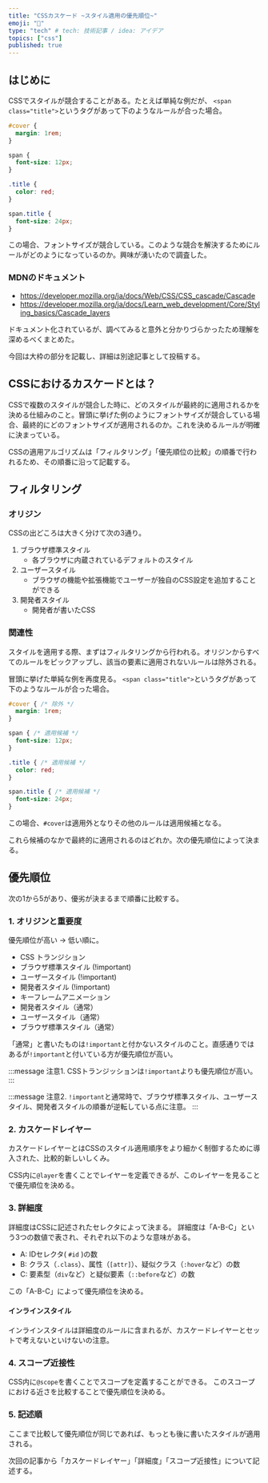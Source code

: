 ```yaml
---
title: "CSSカスケード ~スタイル適用の優先順位~"
emoji: "📝"
type: "tech" # tech: 技術記事 / idea: アイデア
topics: ["css"]
published: true
---
```


## はじめに

CSSでスタイルが競合することがある。たとえば単純な例だが、 `<span class="title">`というタグがあって下のようなルールが合った場合。
```css
#cover {
  margin: 1rem;
}

span {
  font-size: 12px;
}

.title {
  color: red;
}

span.title {
  font-size: 24px;
}
```
この場合、フォントサイズが競合している。このような競合を解決するためにルールがどのようになっているのか。興味が湧いたので調査した。

### MDNのドキュメント

- https://developer.mozilla.org/ja/docs/Web/CSS/CSS_cascade/Cascade
- https://developer.mozilla.org/ja/docs/Learn_web_development/Core/Styling_basics/Cascade_layers

ドキュメント化されているが、調べてみると意外と分かりづらかったため理解を深めるべくまとめた。

今回は大枠の部分を記載し、詳細は別途記事として投稿する。

## CSSにおけるカスケードとは？

CSSで複数のスタイルが競合した時に、どのスタイルが最終的に適用されるかを決める仕組みのこと。冒頭に挙げた例のようにフォントサイズが競合している場合、最終的にどのフォントサイズが適用されるのか。これを決めるルールが明確に決まっている。

CSSの適用アルゴリズムは「フィルタリング」「優先順位の比較」の順番で行われるため、その順番に沿って記載する。

## フィルタリング

### オリジン

CSSの出どころは大きく分けて次の3通り。

1. ブラウザ標準スタイル
	- 各ブラウザに内蔵されているデフォルトのスタイル
2. ユーザースタイル
	- ブラウザの機能や拡張機能でユーザーが独自のCSS設定を追加することができる
3. 開発者スタイル
	- 開発者が書いたCSS

### 関連性

スタイルを適用する際、まずはフィルタリングから行われる。オリジンからすべてのルールをピックアップし、該当の要素に適用されないルールは除外される。

冒頭に挙げた単純な例を再度見る。
`<span class="title">`というタグがあって下のようなルールが合った場合。
```css
#cover { /* 除外 */
  margin: 1rem;
}

span { /* 適用候補 */
  font-size: 12px;
}

.title { /* 適用候補 */
  color: red;
}

span.title { /* 適用候補 */
  font-size: 24px;
}
```
この場合、`#cover`は適用外となりその他のルールは適用候補となる。

これら候補のなかで最終的に適用されるのはどれか。次の優先順位によって決まる。

## 優先順位

次の1から5があり、優劣が決まるまで順番に比較する。

### 1. オリジンと重要度

優先順位が高い → 低い順に。
- CSS トランジション
- ブラウザ標準スタイル (!important) 
- ユーザースタイル (!important) 
- 開発者スタイル (!important) 
- キーフレームアニメーション 
- 開発者スタイル（通常）
- ユーザースタイル（通常）
- ブラウザ標準スタイル（通常）

「通常」と書いたものは`!important`と付かないスタイルのこと。直感通りではあるが`!important`と付いている方が優先順位が高い。


:::message
注意1. CSSトランジッションは`!important`よりも優先順位が高い。 
:::

:::message
注意2. `!important`と通常時で、ブラウザ標準スタイル、ユーザースタイル、開発者スタイルの順番が逆転している点に注意。
:::

### 2. カスケードレイヤー

カスケードレイヤーとはCSSのスタイル適用順序をより細かく制御するために導入された、比較的新しいしくみ。

CSS内に`@layer`を書くことでレイヤーを定義できるが、このレイヤーを見ることで優先順位を決める。

### 3. 詳細度

詳細度はCSSに記述されたセレクタによって決まる。
詳細度は「A-B-C」という3つの数値で表され、それぞれ以下のような意味がある。

- A: IDセレクタ( `#id` )の数
- B: クラス（`.class`）、属性（`[attr]`）、疑似クラス（`:hover`など）の数
- C: 要素型（`div`など）と疑似要素（`::before`など）の数

この「A-B-C」によって優先順位を決める。

#### インラインスタイル

インラインスタイルは詳細度のルールに含まれるが、カスケードレイヤーとセットで考えないといけないの注意。

### 4. スコープ近接性

CSS内に`@scope`を書くことでスコープを定義することができる。
このスコープにおける近さを比較することで優先順位を決める。

### 5. 記述順

ここまで比較して優先順位が同じであれば、もっとも後に書いたスタイルが適用される。

次回の記事から「カスケードレイヤー」「詳細度」「スコープ近接性」について記述する。
